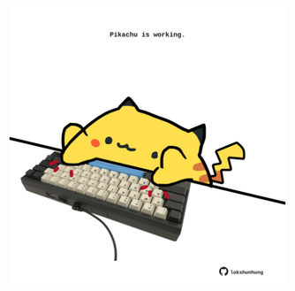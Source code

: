 <!-- built at 06/08/2025, 23:00:33 UTC -->
<p align="center">
  <img width="500" height="500" src="./ReadmeImage.svg">
</p>
